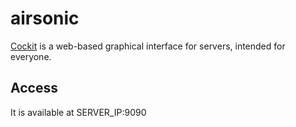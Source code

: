 # airsonic

[Cockit](https://cockpit-project.org/) is a web-based graphical interface for servers, intended for everyone.

## Access

It is available at SERVER_IP:9090

